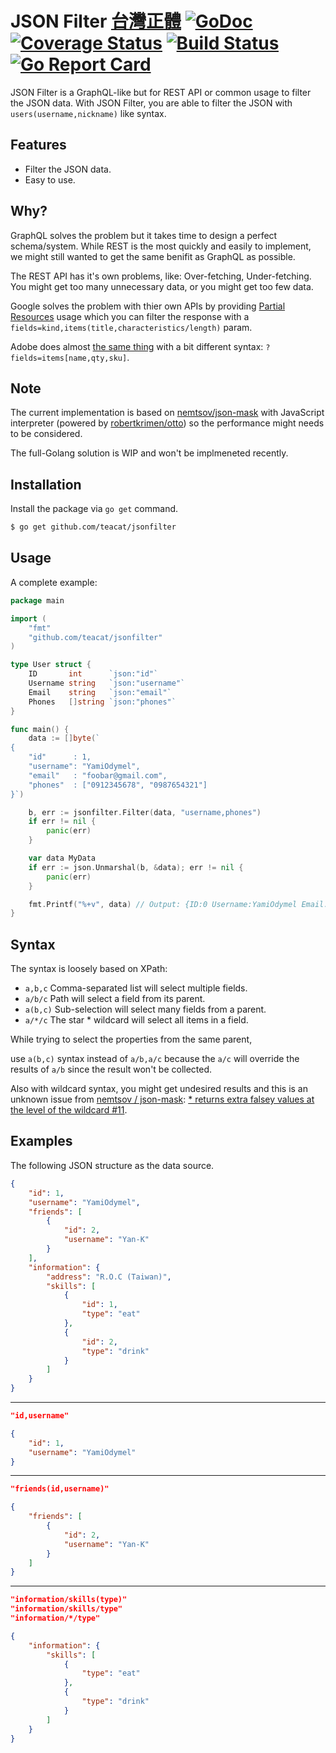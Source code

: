 # JSON Filter [台灣正體](./README-tw.md) [![GoDoc](https://godoc.org/github.com/teacat/jsonfilter?status.svg)](https://godoc.org/github.com/teacat/jsonfilter) [![Coverage Status](https://coveralls.io/repos/github/teacat/jsonfilter/badge.svg?branch=master)](https://coveralls.io/github/teacat/jsonfilter?branch=master) [![Build Status](https://app.travis-ci.com/teacat/jsonfilter.svg?branch=master)](https://app.travis-ci.com/teacat/jsonfilter) [![Go Report Card](https://goreportcard.com/badge/github.com/teacat/jsonfilter)](https://goreportcard.com/report/github.com/teacat/jsonfilter)

JSON Filter is a GraphQL-like but for REST API or common usage to filter the JSON data. With JSON Filter, you are able to filter the JSON with `users(username,nickname)` like syntax.

## Features

-   Filter the JSON data.
-   Easy to use.

## Why?

GraphQL solves the problem but it takes time to design a perfect schema/system. While REST is the most quickly and easily to implement, we might still wanted to get the same benifit as GraphQL as possible.

The REST API has it's own problems, like: Over-fetching, Under-fetching. You might get too many unnecessary data, or you might get too few data.

Google solves the problem with thier own APIs by providing [Partial Resources](https://cloud.google.com/compute/docs/api/how-tos/performance#partial) usage which you can filter the response with a `fields=kind,items(title,characteristics/length)` param.

Adobe does almost [the same thing](https://devdocs.magento.com/guides/v2.4/rest/retrieve-filtered-responses.html) with a bit different syntax: `?fields=items[name,qty,sku]`.

## Note

The current implementation is based on [nemtsov/json-mask](https://github.com/nemtsov/json-mask) with JavaScript interpreter (powered by [robertkrimen/otto](https://github.com/robertkrimen/otto)) so the performance might needs to be considered.

The full-Golang solution is WIP and won't be implmeneted recently.

## Installation

Install the package via `go get` command.

```bash
$ go get github.com/teacat/jsonfilter
```

## Usage

A complete example:

```go
package main

import (
	"fmt"
	"github.com/teacat/jsonfilter"
)

type User struct {
	ID       int      `json:"id"`
	Username string   `json:"username"`
	Email    string   `json:"email"`
	Phones   []string `json:"phones"`
}

func main() {
	data := []byte(`
{
    "id"      : 1,
    "username": "YamiOdymel",
    "email"   : "foobar@gmail.com",
    "phones"  : ["0912345678", "0987654321"]
}`)

	b, err := jsonfilter.Filter(data, "username,phones")
	if err != nil {
		panic(err)
	}

	var data MyData
	if err := json.Unmarshal(b, &data); err != nil {
		panic(err)
	}

	fmt.Printf("%+v", data) // Output: {ID:0 Username:YamiOdymel Email: Phones:[0912345678 0987654321]}
}
```

## Syntax

The syntax is loosely based on XPath:

-   `a,b,c` Comma-separated list will select multiple fields.
-   `a/b/c` Path will select a field from its parent.
-   `a(b,c)` Sub-selection will select many fields from a parent.
-   `a/*/c` The star \* wildcard will select all items in a field.

While trying to select the properties from the same parent,

use `a(b,c)` syntax instead of `a/b,a/c` because the `a/c` will override the results of `a/b` since the result won't be collected.

Also with wildcard syntax, you might get undesired results and this is an unknown issue from [nemtsov
/
json-mask](https://github.com/nemtsov/json-mask): [\* returns extra falsey values at the level of the wildcard #11](https://github.com/nemtsov/json-mask/issues/11).

## Examples

The following JSON structure as the data source.

```json
{
    "id": 1,
    "username": "YamiOdymel",
    "friends": [
        {
            "id": 2,
            "username": "Yan-K"
        }
    ],
    "information": {
        "address": "R.O.C (Taiwan)",
        "skills": [
            {
                "id": 1,
                "type": "eat"
            },
            {
                "id": 2,
                "type": "drink"
            }
        ]
    }
}
```

---

```json
"id,username"

{
    "id": 1,
    "username": "YamiOdymel"
}
```

---

```json
"friends(id,username)"

{
    "friends": [
        {
            "id": 2,
            "username": "Yan-K"
        }
    ]
}
```

---

```json
"information/skills(type)"
"information/skills/type"
"information/*/type"

{
    "information": {
        "skills": [
            {
                "type": "eat"
            },
            {
                "type": "drink"
            }
        ]
    }
}
```
